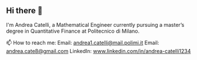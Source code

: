 ## Hi there 👋

<!--
**andreacate/andreacate** is a ✨ _special_ ✨ repository because its `README.md` (this file) appears on your GitHub profile.

Here are some ideas to get you started:


- 🔭 I’m currently working on ...
- 🌱 I’m currently learning ...
- 👯 I’m looking to collaborate on ...
- 🤔 I’m looking for help with ...
- 💬 Ask me about ...
- 📫 How to reach me: ...
- 😄 Pronouns: ...
- ⚡ Fun fact: ...
-->

I'm Andrea Catelli, a Mathematical Engineer currently pursuing a master’s degree in Quantitative Finance at Politecnico di Milano. 


📫 How to reach me:
Email: andrea1.catelli@mail.polimi.it
Email: andrea.cate8@gmail.com
LinkedIn: www.linkedin.com/in/andrea-catelli1234

